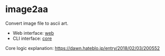 # image2aa

Convert image file to ascii art.

- Web interface: [web](./web)
- CLI interface: [core](./core)

Core logic explanation: https://dawn.hateblo.jp/entry/2018/02/03/200552
